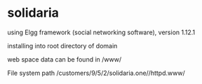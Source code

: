 # solidaria
using Elgg framework (social networking software), version 1.12.1 

installing into root directory of domain 

web space data can be found in /www/ 

File system path /customers/9/5/2/solidaria.one//httpd.www/ 

